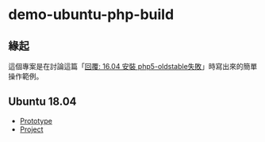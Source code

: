 
# demo-ubuntu-php-build


## 緣起

這個專案是在討論這篇「[回覆: 16.04 安裝 php5-oldstable失敗](https://www.ubuntu-tw.org/modules/newbb/viewtopic.php?post_id=360020#forumpost360020)」時寫出來的簡單操作範例。


## Ubuntu 18.04

* [Prototype](ubuntu-18.04/prototype)
* [Project](ubuntu-18.04/project)
